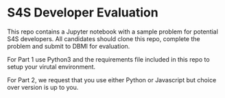 # S4S Developer Evaluation

This repo contains a Jupyter notebook with a sample problem for potential S4S developers.  All candidates should clone this repo, complete the problem and submit to 
DBMI for evaluation. 

For Part 1 use Python3 and the requirements file included in this repo to setup your virutal environment. 

For Part 2, we request that you use either Python or Javascript but choice over version is up to you.  
